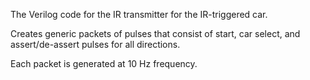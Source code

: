 The Verilog code for the IR transmitter for the IR-triggered car.

Creates generic packets of pulses that consist of start, car select, and assert/de-assert pulses for all directions.



Each packet is generated at 10 Hz frequency.
